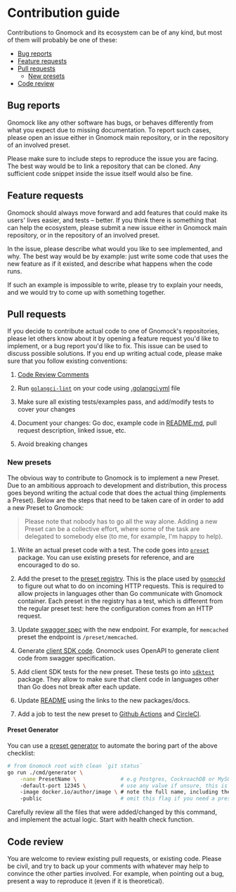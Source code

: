 # Contribution guide

Contributions to Gnomock and its ecosystem can be of any kind, but most of them
will probably be one of these:

- [Bug reports](#bug-reports)
- [Feature requests](#feature-requests)
- [Pull requests](#pull-requests)
    - [New presets](#new-presets)
- [Code review](#code-review)

## Bug reports

Gnomock like any other software has bugs, or behaves differently from what you
expect due to missing documentation. To report such cases, please open an issue
either in Gnomock main repository, or in the repository of an involved preset.

Please make sure to include steps to reproduce the issue you are facing. The
best way would be to link a repository that can be cloned. Any sufficient
code snippet inside the issue itself would also be fine.

## Feature requests

Gnomock should always move forward and add features that could make its users'
lives easier, and tests – better. If you think there is something that can help
the ecosystem, please submit a new issue either in Gnomock main repository, or
in the repository of an involved preset.

In the issue, please describe what would you like to see implemented, and why.
The best way would be by example: just write some code that uses the new
feature as if it existed, and describe what happens when the code runs.

If such an example is impossible to write, please try to explain your needs,
and we would try to come up with something together.

## Pull requests

If you decide to contribute actual code to one of Gnomock's repositories,
please let others know about it by opening a feature request you'd like to
implement, or a bug report you'd like to fix. This issue can be used to discuss
possible solutions. If you end up writing actual code, please make sure that
you follow existing conventions:

1. [Code Review Comments](https://github.com/golang/go/wiki/CodeReviewComments)

2. Run [`golangci-lint`](https://github.com/golangci/golangci-lint) on your
   code using [.golangci.yml](.golangci.yml) file

3. Make sure all existing tests/examples pass, and add/modify tests to cover
   your changes

4. Document your changes: Go doc, example code in [README.md](README.md), pull
   request description, linked issue, etc.

5. Avoid breaking changes

### New presets

The obvious way to contribute to Gnomock is to implement a new Preset. Due to
an ambitious approach to development and distribution, this process goes beyond
writing the actual code that does the actual thing (implements a Preset). Below
are the steps that need to be taken care of in order to add a new Preset to
Gnomock:

> Please note that nobody has to go all the way alone. Adding a new Preset can
> be a collective effort, where some of the task are delegated to somebody else
> (to me, for example, I'm happy to help).

1. Write an actual preset code with a test. The code goes into
   [`preset`](https://github.com/orlangure/gnomock/tree/master/preset) package.
   You can use existing presets for reference, and are encouraged to do so.

1. Add the preset to the [preset
   registry](https://github.com/orlangure/gnomock/tree/master/cmd/server/presets.go).
   This is the place used by
   [`gnomockd`](https://github.com/orlangure/gnomock/tree/master/internal/gnomockd)
   to figure out what to do on incoming HTTP requests. This is required to
   allow projects in languages other than Go communicate with Gnomock
   container. Each preset in the registry has a test, which is different from
   the regular preset test: here the configuration comes from an HTTP request.

1. Update [swagger
   spec](https://github.com/orlangure/gnomock/blob/master/swagger/swagger.yaml)
   with the new endpoint. For example, for `memcached` preset the endpoint is
   `/preset/memcached`.

1. Generate [client SDK
   code](https://github.com/orlangure/gnomock#using-gnomock-server). Gnomock
   uses OpenAPI to generate client code from swagger specification.

1. Add client SDK tests for the new preset. These tests go into
   [`sdktest`](https://github.com/orlangure/gnomock/tree/master/sdktest)
   package. They allow to make sure that client code in languages other than Go
   does not break after each update.

1. Update [README](README.md) using the links to the new packages/docs.

1. Add a job to test the new preset to [Github
   Actions](https://github.com/orlangure/gnomock/blob/master/.github/workflows/test.yaml)
   and
   [CircleCI](https://github.com/orlangure/gnomock/blob/master/.circleci/config.yml).

#### Preset Generator

You can use a [preset
generator](https://github.com/orlangure/gnomock/blob/master/cmd/generator) to
automate the boring part of the above checklist:

```bash
# from Gnomock root with clean `git status`
go run ./cmd/generator \
    -name PresetName \              # e.g Postgres, CockroachDB or MySQL
    -default-port 12345 \           # use any value if unsure, this is easily fixed
    -image docker.io/author/image \ # note the full name, including the registry
    -public                         # omit this flag if you need a preset for yourself only
```

Carefully review all the files that were added/changed by this command, and
implement the actual logic. Start with health check function.

## Code review

You are welcome to review existing pull requests, or existing code. Please be
civil, and try to back up your comments with whatever may help to convince the
other parties involved. For example, when pointing out a bug, present a way to
reproduce it (even if it is theoretical).
